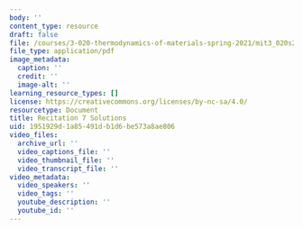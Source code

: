 ```yaml
---
body: ''
content_type: resource
draft: false
file: /courses/3-020-thermodynamics-of-materials-spring-2021/mit3_020s21_recitation7_solutions.pdf
file_type: application/pdf
image_metadata:
  caption: ''
  credit: ''
  image-alt: ''
learning_resource_types: []
license: https://creativecommons.org/licenses/by-nc-sa/4.0/
resourcetype: Document
title: Recitation 7 Solutions
uid: 1951929d-1a85-491d-b1d6-be573a8ae806
video_files:
  archive_url: ''
  video_captions_file: ''
  video_thumbnail_file: ''
  video_transcript_file: ''
video_metadata:
  video_speakers: ''
  video_tags: ''
  youtube_description: ''
  youtube_id: ''
---
```


